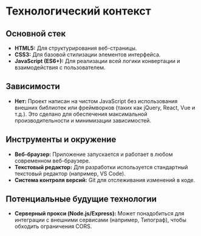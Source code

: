 # Технологический контекст

## Основной стек
- **HTML5:** Для структурирования веб-страницы.
- **CSS3:** Для базовой стилизации элементов интерфейса.
- **JavaScript (ES6+):** Для реализации всей логики конвертации и взаимодействия с пользователем.

## Зависимости
- **Нет:** Проект написан на чистом JavaScript без использования внешних библиотек или фреймворков (таких как jQuery, React, Vue и т.д.). Это сделано для обеспечения максимальной производительности и минимизации зависимостей.

## Инструменты и окружение
- **Веб-браузер:** Приложение запускается и работает в любом современном веб-браузере.
- **Текстовый редактор:** Для разработки используется стандартный текстовый редактор (например, VS Code).
- **Система контроля версий:** Git для отслеживания изменений в коде.

## Потенциальные будущие технологии
- **Серверный прокси (Node.js/Express):** Может понадобиться для интеграции с внешними сервисами (например, Типограф), чтобы обходить ограничения CORS.
